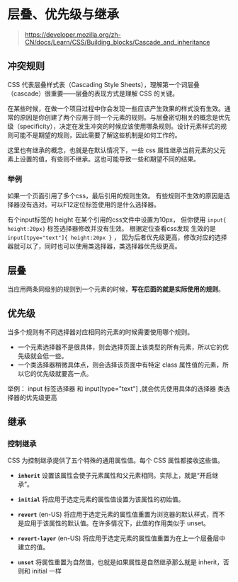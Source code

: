 # 层叠、优先级与继承

> <https://developer.mozilla.org/zh-CN/docs/Learn/CSS/Building_blocks/Cascade_and_inheritance>

## 冲突规则

CSS 代表层叠样式表（Cascading Style Sheets），理解第一个词层叠（cascade）很重要——层叠的表现方式是理解 CSS 的关键。

在某些时候，在做一个项目过程中你会发现一些应该产生效果的样式没有生效。通常的原因是你创建了两个应用于同一个元素的规则。与层叠密切相关的概念是优先级（specificity），决定在发生冲突的时候应该使用哪条规则。设计元素样式的规则可能不是期望的规则，因此需要了解这些机制是如何工作的。

这里也有继承的概念，也就是在默认情况下，一些 css 属性继承当前元素的父元素上设置的值，有些则不继承。这也可能导致一些和期望不同的结果。

### 举例

如果一个页面引用了多个css，最后引用的规则生效。 有些规则不生效的原因是选择器没有选对。可以F12定位标签使用的是什么选择器。

有个input标签的 height 在某个引用的css文件中设置为10px， 但你使用 `input{ height:20px}` 标签选择器修改并没有生效。 根据定位查看css发现 生效的是 `input[tpye="text"]{ height:20px }` ， 因为后者优先级更高，修改对应的选择器就可以了，同时也可以使用类选择器，类选择器优先级更高。

## 层叠

当应用两条同级别的规则到一个元素的时候，**写在后面的就是实际使用的规则**。

## 优先级

当多个规则有不同选择器对应相同的元素的时候需要使用哪个规则。

- 一个元素选择器不是很具体，则会选择页面上该类型的所有元素，所以它的优先级就会低一些。
- 一个类选择器稍微具体点，则会选择该页面中有特定 class 属性值的元素，所以它的优先级就要高一点。

举例：
input 标签选择器 和 input[type="text"] ,就会优先使用具体的选择器
类选择器的优先级更高

## 继承

### 控制继承

CSS 为控制继承提供了五个特殊的通用属性值。每个 CSS 属性都接收这些值。

- **`inherit`**
设置该属性会使子元素属性和父元素相同。实际上，就是“开启继承”。

- **`initial`**
将应用于选定元素的属性值设置为该属性的初始值。

- **`revert`** (en-US)
将应用于选定元素的属性值重置为浏览器的默认样式，而不是应用于该属性的默认值。在许多情况下，此值的作用类似于 unset。

- **`revert-layer`** (en-US)
将应用于选定元素的属性值重置为在上一个层叠层中建立的值。

- **`unset`**
将属性重置为自然值，也就是如果属性是自然继承那么就是 inherit，否则和 initial 一样
